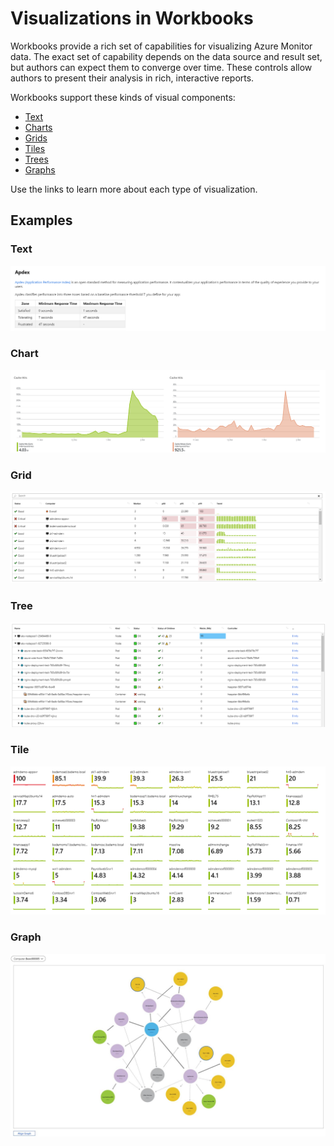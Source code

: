 # Visualizations in Workbooks

Workbooks provide a rich set of capabilities for visualizing Azure Monitor data. The exact set of capability depends on the data source and result set, but authors can expect them to converge over time. These controls allow authors to present their analysis in rich, interactive reports. 

Workbooks support these kinds of visual components:
* [Text](#logs)
* [Charts](#logs)
* [Grids](#metrics)
* [Tiles](#alerts)
* [Trees](#workload-health)
* [Graphs](#azure-resource-health)

Use the links to learn more about each type of visualization.

## Examples
### Text
![Image showing a text visualization in workbooks](../Images/TextExample.png)

### Chart
![Image showing a chart visualization in workbooks](../Images/ChartExample.png)

### Grid
![Image showing a grid visualization in workbooks](../Images/GridExample.png)

### Tree
![Image showing a tree visualization in workbooks](../Images/TreeExample.png)

### Tile
![Image showing a tile visualization in workbooks](../Images/TileExample.png)

### Graph
![Image showing a graph visualization in workbooks](../Images/GraphExample.png)
